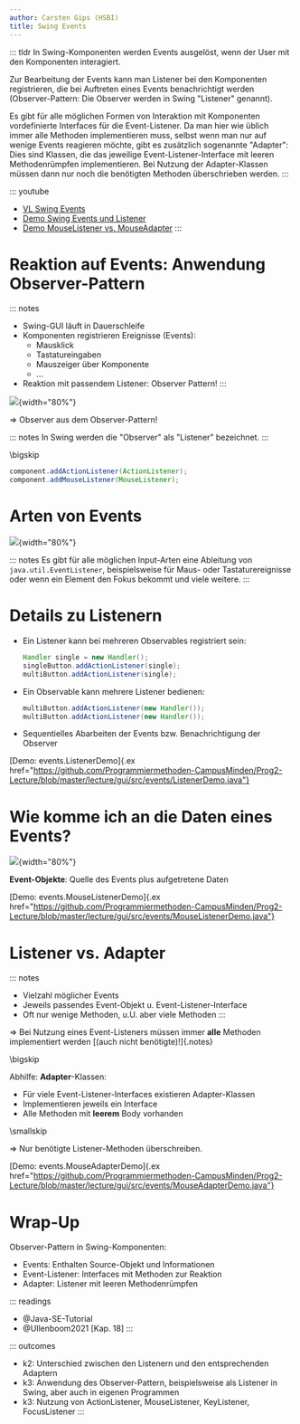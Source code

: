 ```yaml
---
author: Carsten Gips (HSBI)
title: Swing Events
---
```


::: tldr
In Swing-Komponenten werden Events ausgelöst, wenn der User mit den Komponenten
interagiert.

Zur Bearbeitung der Events kann man Listener bei den Komponenten registrieren, die
bei Auftreten eines Events benachrichtigt werden (Observer-Pattern: Die Observer
werden in Swing "Listener" genannt).

Es gibt für alle möglichen Formen von Interaktion mit Komponenten vordefinierte
Interfaces für die Event-Listener. Da man hier wie üblich immer alle Methoden
implementieren muss, selbst wenn man nur auf wenige Events reagieren möchte, gibt es
zusätzlich sogenannte "Adapter": Dies sind Klassen, die das jeweilige
Event-Listener-Interface mit leeren Methodenrümpfen implementieren. Bei Nutzung der
Adapter-Klassen müssen dann nur noch die benötigten Methoden überschrieben werden.
:::

::: youtube
-   [VL Swing Events](https://youtu.be/Un-FS88__VU)
-   [Demo Swing Events und Listener](https://youtu.be/hjchoDaqcWY)
-   [Demo MouseListener vs. MouseAdapter](https://youtu.be/GaKMBAXY19w)
:::

# Reaktion auf Events: Anwendung Observer-Pattern

::: notes
-   Swing-GUI läuft in Dauerschleife
-   Komponenten registrieren Ereignisse (Events):
    -   Mausklick
    -   Tastatureingaben
    -   Mauszeiger über Komponente
    -   ...
-   Reaktion mit passendem Listener: Observer Pattern!
:::

![](images/ActionListener.png){width="80%"}

=\> Observer aus dem Observer-Pattern!

::: notes
In Swing werden die "Observer" als "Listener" bezeichnet.
:::

\bigskip

``` java
component.addActionListener(ActionListener);
component.addMouseListener(MouseListener);
```

# Arten von Events

![](images/EventListener.png){width="80%"}

::: notes
Es gibt für alle möglichen Input-Arten eine Ableitung von `java.util.EventListener`,
beispielsweise für Maus- oder Tastaturereignisse oder wenn ein Element den Fokus
bekommt und viele weitere.
:::

# Details zu Listenern

-   Ein Listener kann bei mehreren Observables registriert sein:

    ``` java
    Handler single = new Handler();
    singleButton.addActionListener(single);
    multiButton.addActionListener(single);
    ```

-   Ein Observable kann mehrere Listener bedienen:

    ``` java
    multiButton.addActionListener(new Handler());
    multiButton.addActionListener(new Handler());
    ```

-   Sequentielles Abarbeiten der Events bzw. Benachrichtigung der Observer

[Demo: events.ListenerDemo]{.ex
href="https://github.com/Programmiermethoden-CampusMinden/Prog2-Lecture/blob/master/lecture/gui/src/events/ListenerDemo.java"}

# Wie komme ich an die Daten eines Events?

![](images/EventObject.png){width="80%"}

**Event-Objekte**: Quelle des Events plus aufgetretene Daten

[Demo: events.MouseListenerDemo]{.ex
href="https://github.com/Programmiermethoden-CampusMinden/Prog2-Lecture/blob/master/lecture/gui/src/events/MouseListenerDemo.java"}

# Listener vs. Adapter

::: notes
-   Vielzahl möglicher Events
-   Jeweils passendes Event-Objekt u. Event-Listener-Interface
-   Oft nur wenige Methoden, u.U. aber viele Methoden
:::

=\> Bei Nutzung eines Event-Listeners müssen immer **alle** Methoden implementiert
werden [(auch nicht benötigte)!]{.notes}

\bigskip

Abhilfe: **Adapter**-Klassen:

-   Für viele Event-Listener-Interfaces existieren Adapter-Klassen
-   Implementieren jeweils ein Interface
-   Alle Methoden mit **leerem** Body vorhanden

\smallskip

=\> Nur benötigte Listener-Methoden überschreiben.

[Demo: events.MouseAdapterDemo]{.ex
href="https://github.com/Programmiermethoden-CampusMinden/Prog2-Lecture/blob/master/lecture/gui/src/events/MouseAdapterDemo.java"}

# Wrap-Up

Observer-Pattern in Swing-Komponenten:

-   Events: Enthalten Source-Objekt und Informationen
-   Event-Listener: Interfaces mit Methoden zur Reaktion
-   Adapter: Listener mit leeren Methodenrümpfen

::: readings
-   @Java-SE-Tutorial
-   @Ullenboom2021 [Kap. 18]
:::

::: outcomes
-   k2: Unterschied zwischen den Listenern und den entsprechenden Adaptern
-   k3: Anwendung des Observer-Pattern, beispielsweise als Listener in Swing, aber
    auch in eigenen Programmen
-   k3: Nutzung von ActionListener, MouseListener, KeyListener, FocusListener
:::
